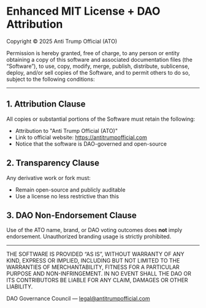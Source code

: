 # Enhanced MIT License + DAO Attribution

Copyright © 2025 Anti Trump Official (ATO)

Permission is hereby granted, free of charge, to any person or entity obtaining a copy of this software and associated documentation files (the “Software”), to use, copy, modify, merge, publish, distribute, sublicense, deploy, and/or sell copies of the Software, and to permit others to do so, subject to the following conditions:

---

## 1. Attribution Clause

All copies or substantial portions of the Software must retain the following:
- Attribution to "Anti Trump Official (ATO)"
- Link to official website: https://antitrumpofficial.com
- Notice that the software is DAO-governed and open-source

## 2. Transparency Clause

Any derivative work or fork must:
- Remain open-source and publicly auditable
- Use a license no less restrictive than this

## 3. DAO Non-Endorsement Clause

Use of the ATO name, brand, or DAO voting outcomes does **not** imply endorsement. Unauthorized branding usage is strictly prohibited.

---

THE SOFTWARE IS PROVIDED “AS IS”, WITHOUT WARRANTY OF ANY KIND, EXPRESS OR IMPLIED, INCLUDING BUT NOT LIMITED TO THE WARRANTIES OF MERCHANTABILITY, FITNESS FOR A PARTICULAR PURPOSE AND NON-INFRINGEMENT. IN NO EVENT SHALL THE DAO OR ITS CONTRIBUTORS BE LIABLE FOR ANY CLAIM, DAMAGES OR OTHER LIABILITY.

DAO Governance Council — legal@antitrumpofficial.com
